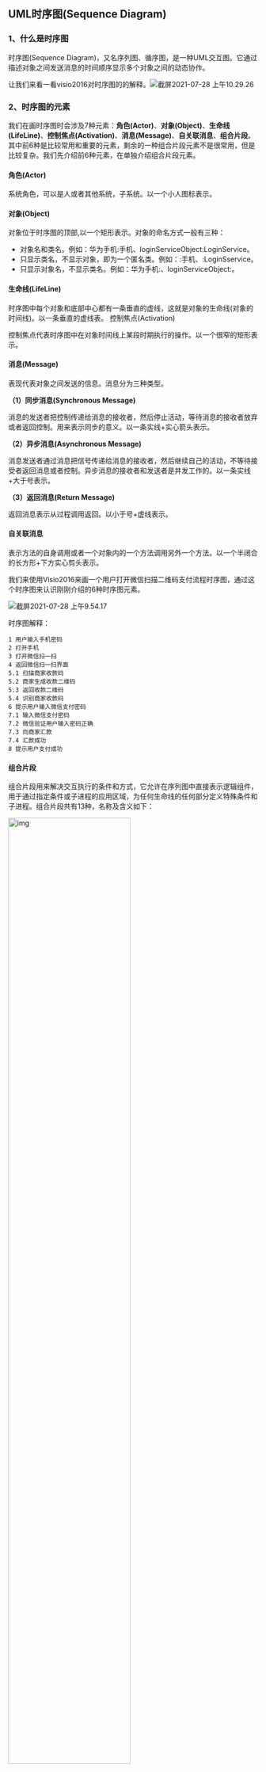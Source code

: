 ## UML时序图(Sequence Diagram)



### 1、什么是时序图

时序图(Sequence Diagram)，又名序列图、循序图，是一种UML交互图。它通过描述对象之间发送消息的时间顺序显示多个对象之间的动态协作。

让我们来看一看visio2016对时序图的的解释。![截屏2021-07-28 上午10.29.26](../../img/%E6%88%AA%E5%B1%8F2021-07-28%20%E4%B8%8A%E5%8D%8810.29.26.png)

### 2、时序图的元素

我们在画时序图时会涉及7种元素：**角色(Actor)**、**对象(Object)**、**生命线(LifeLine)**、**控制焦点(Activation)**、**消息(Message)**、**自关联消息**、**组合片段**。其中前6种是比较常用和重要的元素，剩余的一种组合片段元素不是很常用，但是比较复杂。我们先介绍前6种元素，在单独介绍组合片段元素。

#### 角色(Actor)

系统角色，可以是人或者其他系统，子系统。以一个小人图标表示。 

#### 对象(Object)

对象位于时序图的顶部,以一个矩形表示。对象的命名方式一般有三种： 

* 对象名和类名。例如：华为手机:手机、loginServiceObject:LoginService。 
* 只显示类名，不显示对象，即为一个匿名类。例如：:手机、:LoginSservice。 
* 只显示对象名，不显示类名。例如：华为手机:、loginServiceObject:。 

#### 生命线(LifeLine)

时序图中每个对象和底部中心都有一条垂直的虚线，这就是对象的生命线(对象的时间线)。以一条垂直的虚线表。 
控制焦点(Activation)

控制焦点代表时序图中在对象时间线上某段时期执行的操作。以一个很窄的矩形表示。 

#### 消息(Message)

表现代表对象之间发送的信息。消息分为三种类型。 
    

**（1）同步消息(Synchronous Message)**

消息的发送者把控制传递给消息的接收者，然后停止活动，等待消息的接收者放弃或者返回控制。用来表示同步的意义。以一条实线+实心箭头表示。 
    

**（2）异步消息(Asynchronous Message)**

消息发送者通过消息把信号传递给消息的接收者，然后继续自己的活动，不等待接受者返回消息或者控制。异步消息的接收者和发送者是并发工作的。以一条实线+大于号表示。 
    

**（3）返回消息(Return Message)**

返回消息表示从过程调用返回。以小于号+虚线表示。 

#### 自关联消息

表示方法的自身调用或者一个对象内的一个方法调用另外一个方法。以一个半闭合的长方形+下方实心剪头表示。

我们来使用Visio2016来画一个用户打开微信扫描二维码支付流程时序图，通过这个时序图来认识刚刚介绍的6种时序图元素。

![截屏2021-07-28 上午9.54.17](../../img/%E6%88%AA%E5%B1%8F2021-07-28%20%E4%B8%8A%E5%8D%889.54.17.png)

时序图解释：

```text
1 用户输入手机密码
2 打开手机
3 打开微信扫一扫
4 返回微信扫一扫界面
5.1 扫描商家收款码
5.2 商家生成收款二维码
5.3 返回收款二维码
5.4 识别商家收款码
6 提示用户输入微信支付密码
7.1 输入微信支付密码
7.2 微信验证用户输入密码正确
7.3 向商家汇款
7.4 汇款成功
8 提示用户支付成功
```



#### 组合片段

组合片段用来解决交互执行的条件和方式，它允许在序列图中直接表示逻辑组件，用于通过指定条件或子进程的应用区域，为任何生命线的任何部分定义特殊条件和子进程。组合片段共有13种，名称及含义如下：

 <img src="../../img/70.png" alt="img" style="width:70%;" />



**常用组合片段举例**

**（1）抉择（Alt）**

**抉择在任何场合下只发生一个序列。 可以在每个片段中设置一个临界来指示该片段可以运行的条件**。else 的临界指示其他任何临界都不为 True 时应运行的片段。如果所有临界都为 False 并且没有 else，则不执行任何片段。Alt片段组合可以理解为if..else if...else条件语句。

我们还拿微信支付的时序图举例，如果7.3向商家汇款的成功或失败流程需要在时序图中体现出来，可以这么使用Alt片段组合。
![截屏2021-07-28 上午9.59.37](../../img/%E6%88%AA%E5%B1%8F2021-07-28%20%E4%B8%8A%E5%8D%889.59.37.png)





**（2）选项（Opt）**

**包含一个可能发生或不发生的序列。Opt相当于`if`语句**。

<img src="../../img/71.png" style="width:50%;" />



**（3）循环（Loop）**

**片段重复一定次数，可以在临界中指示片段重复的条件。Loop相当于`for`语句。**

<img src="../../img/%E6%88%AA%E5%B1%8F2021-07-28%20%E4%B8%8A%E5%8D%8810.10.10.png" style="width:50%;" />

**（4）并行（Par）**

**并行处理，片段中的事件可以并行交错。Par相当于多线程**。

<img src="../../img/%E6%88%AA%E5%B1%8F2021-07-28%20%E4%B8%8A%E5%8D%8810.11.07.png" alt="截屏2021-07-28 上午10.11.07" style="width:40%;" />

### 3、时序图的绘制工具

* **微软visio** ：非常强大且专业的一个画工具，支持UML/E-R图/流程图等各种图形的绘制，而且还可以直接在Word文档中引入，对于写论文等专业性比较高文档推荐使用
* **ProcessOn**：一个在线画图工具，支持UML/E-R图/流程图/思维导图等各种图形的绘制，缺点是收费的，目前免费文件数只有9个，超过之后就需要续费扩容，否则就得吧之前的文件删除一些

......还有很多，以上2款是我日常使用最多的画图工具



### 4、练习事例

#### 时序图的绘制步骤

时序图的绘制步骤可以总结为：

**1 、划清边界，识别交互语境**

所谓划清边界是是指要确定好绘制时序图的范围。在微信支付例子中省略列商家打开微信、输入收款金额等交互消息，这些不是我们需要体现的，我们主要体现的是用户的扫码支付流程。

所谓识别交互语境就是要知道自己绘制时序图的前提和背景。在微信支付的例子中用户登录了微信、开通了支付功能是前提，背景是用户需要扫描付款买东西。

**2、梳理时序图中的角色和对象都有哪些**

微信支付的例子中角色只有一个，即用户。对象有华为手机：手机、安卓版微信：微信、：商家。

**3、对象之间有哪些交互消息** 

对象之间交互的消息详见以上时序图。

#### 时序图的绘制技巧

时序图的绘制技巧：

1、从初始消息开始画，依次画出随后消息，并给每个消息分配序号，方便理解。

2、角色和对象用名词，消息用动词。

3、角色放在时序图的开始位置，对象重要程度或使用频率从左到右排列。这就要根据时间的流程考虑了，是一个比较主观的事情。

4、激活条两端要以消息元素封顶，激活条不要超过消息元素。

以常见的用户登陆流程为为例，用户登录系统时序图如下。

![截屏2021-07-28 上午10.05.14](../../img/%E6%88%AA%E5%B1%8F2021-07-28%20%E4%B8%8A%E5%8D%8810.05.14.png)



### 参考

[1] [UML时序图(Sequence Diagram)学习笔记](https://blog.csdn.net/fly_zxy/article/details/80911942)

